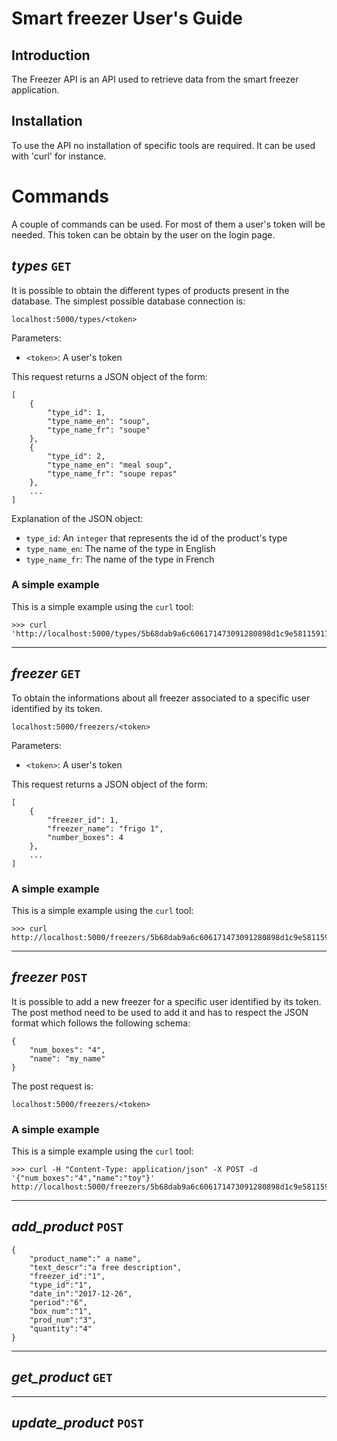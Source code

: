 Smart freezer User's Guide
==========================

Introduction
------------
The Freezer API is an API used to retrieve data from the smart freezer application.

Installation
------------
To use the API no installation of specific tools are required. It can be used with 'curl' for instance.

Commands
========
A couple of commands can be used. For most of them a user's token will be needed. This token can be obtain by the user on the login page.

*types* `GET`
-------------
It is possible to obtain the different types of products present in the database.
The simplest possible database connection is:
```
localhost:5000/types/<token>
```
Parameters:

- `<token>`: A user's token

This request returns a JSON object of the form:
```
[
    {
        "type_id": 1,
        "type_name_en": "soup",
        "type_name_fr": "soupe"
    },
    {
        "type_id": 2,
        "type_name_en": "meal soup",
        "type_name_fr": "soupe repas"
    },
    ...
]
```
Explanation of the  JSON object:

- `type_id`: An `integer` that represents the id of the product's type
- `type_name_en`: The name of the type in English
- `type_name_fr`: The name of the type in French

### A simple example
This is a simple example using the `curl` tool:
```
>>> curl 'http://localhost:5000/types/5b68dab9a6c606171473091280898d1c9e581159173d6ba267f3418a6573ae92'
```

---

*freezer* `GET`
------------
To obtain the informations about all freezer associated to a specific user identified by its token.
```
localhost:5000/freezers/<token>
```
Parameters:
* `<token>`: A user's token

This request returns a JSON object of the form:
```
[
    {
        "freezer_id": 1,
        "freezer_name": "frigo 1",
        "number_boxes": 4
    },
    ...
]
```
### A simple example
This is a simple example using the `curl` tool:
```
>>> curl http://localhost:5000/freezers/5b68dab9a6c606171473091280898d1c9e581159173d6ba267f3418a6573ae92
```

---

*freezer* `POST`
--------------
It is possible to add a new freezer for a specific user identified by its token.
The post method need to be used to add it and has to respect the JSON format which follows
the following schema:
```
{
    "num_boxes": "4",
    "name": "my_name"
}
```
The post request is:
```
localhost:5000/freezers/<token>
```
### A simple example
This is a simple example using the `curl` tool:
```
>>> curl -H "Content-Type: application/json" -X POST -d '{"num_boxes":"4","name":"toy"}' http://localhost:5000/freezers/5b68dab9a6c606171473091280898d1c9e581159173d6ba267f3418a6573ae92
```

---

*add\_product* `POST`
--------------------

```
{
    "product_name":" a name",
    "text_descr":"a free description",
    "freezer_id":"1",
    "type_id":"1",
    "date_in":"2017-12-26",
    "period":"6",
    "box_num":"1",
    "prod_num":"3",
    "quantity":"4"
}
```

---

*get\_product* `GET`
-------------------

---

*update\_product* `POST`
-----------------------
